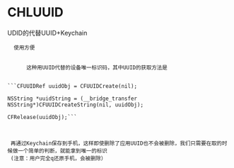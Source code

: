 # CHLUUID
UDID的代替UUID+Keychain

      使用方便
```[CHLUUID obtainUUID];

      这种用UUID代替的设备唯一标识码，其中UUID的获取方法是

    
```CFUUIDRef uuidObj = CFUUIDCreate(nil);
    
NSString *uuidString = (__bridge_transfer NSString*)CFUUIDCreateString(nil, uuidObj);
    
CFRelease(uuidObj);```
  
      
      
 再通过Keychain保存到手机，这样即使删除了应用UUID也不会被删除，我们只需要在取的时候做一个简单的判断，就能拿到唯一的标识
 (注意：用户完全q还原手机，会被删除）
      
